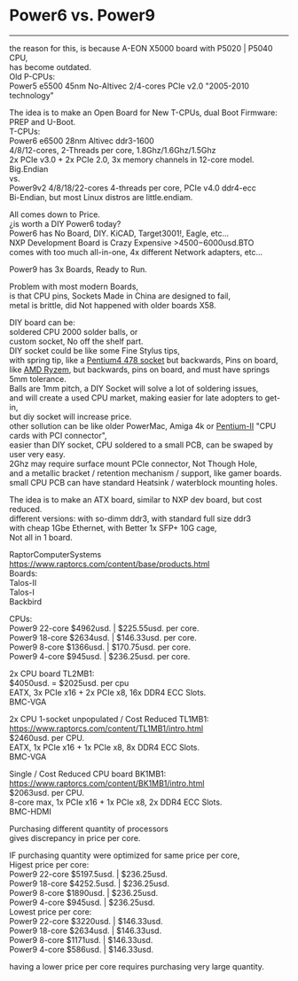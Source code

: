 # Power6 vs. Power9
-----

the reason for this, is because A-EON X5000 board with P5020 | P5040 CPU, </br>
has become outdated. </br>
Old P-CPUs: </br>
Power5 e5500 45nm No-Altivec 2/4-cores PCIe v2.0 "2005-2010 technology" </br>

The idea is to make an Open Board for New T-CPUs, dual Boot Firmware: PREP and U-Boot. </br>
T-CPUs: </br>
Power6 e6500 28nm Altivec ddr3-1600 </br>
4/8/12-cores, 2-Threads per core, 1.8Ghz/1.6Ghz/1.5Ghz </br>
2x PCIe v3.0 + 2x PCIe 2.0, 3x memory channels in 12-core model. </br>
Big.Endian </br>
vs. </br>
Power9v2 4/8/18/22-cores 4-threads per core, PCIe v4.0 ddr4-ecc </br>
Bi-Endian, but most Linux distros are little.endiam. </br>

All comes down to Price. </br>
¿is worth a DIY Power6 today? </br>
Power6 has No Board, DIY. KiCAD, Target3001!, Eagle, etc... </br>
NXP Development Board is Crazy Expensive >$4500-$6000usd.BTO </br>
comes with too much all-in-one, 4x different Network adapters, etc... </br>

Power9 has 3x Boards, Ready to Run. </br>

Problem with most modern Boards, </br>
is that CPU pins, Sockets Made in China are designed to fail, </br>
metal is brittle, did Not happened with older boards X58. </br>

DIY board can be: </br>
soldered CPU 2000 solder balls, or </br>
custom socket, No off the shelf part. </br>
DIY socket could be like some Fine Stylus tips, </br>
with spring tip, like a [Pentium4 478 socket](https://en.wikipedia.org/wiki/Pentium_4#/media/File:Pentium_4_-_SL5TK_-_pin_side-3057.jpg) but backwards, Pins on board, </br>
like [AMD Ryzem](https://en.wikipedia.org/wiki/Ryzen#/media/File:AMD_Ryzen_7_3700X_pins_IMGP3168_smial_wp.jpg), but backwards, pins on board, and  must have springs 5mm tolerance. </br>
Balls are 1mm pitch, a DIY Socket will solve a lot of soldering issues,  </br>
and will create a used CPU market, making easier for late adopters to get-in, </br>
but diy socket will increase price. </br>
other sollution can be like older PowerMac, Amiga 4k or [Pentium-II](https://en.wikipedia.org/wiki/Pentium_II) "CPU cards with PCI connector", </br>
easier than DIY socket, CPU soldered to a small PCB, can be swaped by user very easy. </br>
2Ghz may require surface mount PCIe connector, Not Though Hole, </br>
and a metallic bracket / retention mechanism / support, like gamer boards. </br>
small CPU PCB can have standard Heatsink / waterblock mounting holes. </br>

The idea is to make an ATX board, similar to NXP dev board, but cost reduced. </br>
different versions: with so-dimm ddr3, with standard full size ddr3 </br>
with cheap 1Gbe Ethernet, with Better 1x SFP+ 10G cage, </br>
Not all in 1 board. </br>

RaptorComputerSystems https://www.raptorcs.com/content/base/products.html </br>
Boards: </br>
Talos-II </br>
Talos-I </br>
Backbird </br>

CPUs: </br>
Power9 22-core $4962usd. | $225.55usd. per core. </br>
Power9 18-core $2634usd. | $146.33usd. per core. </br>
Power9 8-core  $1366usd. | $170.75usd. per core. </br>
Power9 4-core  $945usd.  | $236.25usd. per core. </br>

2x CPU board TL2MB1: </br>
$4050usd. = $2025usd. per cpu </br>
EATX, 3x PCIe x16 + 2x PCIe x8, 16x DDR4 ECC Slots. </br>
BMC-VGA </br>
 
2x CPU 1-socket unpopulated / Cost Reduced TL1MB1: </br>
https://www.raptorcs.com/content/TL1MB1/intro.html </br>
$2460usd. per CPU. </br>
EATX, 1x PCIe x16 + 1x PCIe x8, 8x DDR4 ECC Slots. </br>
BMC-VGA </br>

Single / Cost Reduced CPU board BK1MB1: </br>
https://www.raptorcs.com/content/BK1MB1/intro.html </br>
$2063usd. per CPU. </br>
8-core max, 1x PCIe x16 + 1x PCIe x8, 2x DDR4 ECC Slots. </br>
BMC-HDMI </br>

Purchasing different quantity of processors </br>
gives discrepancy in price per core. </br>

IF purchasing quantity were optimized for same price per core, </br>
Higest price per core: </br>
Power9 22-core $5197.5usd. | $236.25usd. </br>
Power9 18-core $4252.5usd. | $236.25usd. </br>
Power9 8-core  $1890usd.   | $236.25usd. </br>
Power9 4-core  $945usd.    | $236.25usd. </br>
Lowest price per core: </br>
Power9 22-core $3220usd. | $146.33usd. </br>
Power9 18-core $2634usd. | $146.33usd. </br>
Power9 8-core  $1171usd. | $146.33usd. </br>
Power9 4-core  $586usd.  | $146.33usd. </br>

having a lower price per core requires purchasing very large quantity. </br>
